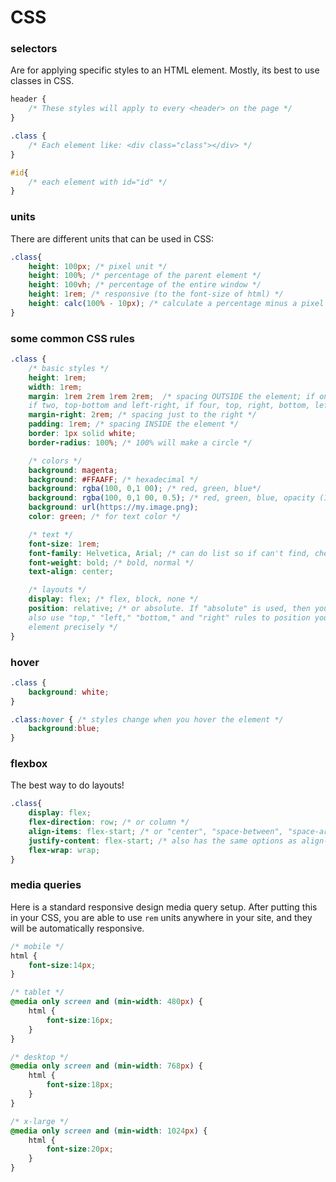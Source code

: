 # CSS

### selectors

Are for applying specific styles to an HTML element. Mostly, its best
to use classes in CSS.

```CSS
header {
    /* These styles will apply to every <header> on the page */
}

.class {
    /* Each element like: <div class="class"></div> */
}

#id{
    /* each element with id="id" */
}
```


### units 

There are different units that can be used in CSS:

```css
.class{
    height: 100px; /* pixel unit */
    height: 100%; /* percentage of the parent element */
    height: 100vh; /* percentage of the entire window */
    height: 1rem; /* responsive (to the font-size of html) */
    height: calc(100% - 10px); /* calculate a percentage minus a pixel value */
}

```


### some common CSS rules

```css
.class {
    /* basic styles */
    height: 1rem;
    width: 1rem;
    margin: 1rem 2rem 1rem 2rem;  /* spacing OUTSIDE the element; if one, all; 
    if two, top-bottom and left-right, if four, top, right, bottom, left */
    margin-right: 2rem; /* spacing just to the right */
    padding: 1rem; /* spacing INSIDE the element */
    border: 1px solid white; 
    border-radius: 100%; /* 100% will make a circle */

    /* colors */
    background: magenta;
    background: #FFAAFF; /* hexadecimal */
    background: rgba(100, 0,1 00); /* red, green, blue*/
    background: rgba(100, 0,1 00, 0.5); /* red, green, blue, opacity (1-0.0) */
    background: url(https://my.image.png);
    color: green; /* for text color */

    /* text */
    font-size: 1rem;
    font-family: Helvetica, Arial; /* can do list so if can't find, checks next */
    font-weight: bold; /* bold, normal */
    text-align: center;

    /* layouts */
    display: flex; /* flex, block, none */
    position: relative; /* or absolute. If "absolute" is used, then you can 
    also use "top," "left," "bottom," and "right" rules to position your 
    element precisely */
}
```


### hover 

```css
.class {
    background: white; 
}

.class:hover { /* styles change when you hover the element */
    background:blue;
}
```


### flexbox 

The best way to do layouts! 

```css
.class{
    display: flex;
    flex-direction: row; /* or column */
    align-items: flex-start; /* or "center", "space-between", "space-around", or "flex-end" */
    justify-content: flex-start; /* also has the same options as align-items */
    flex-wrap: wrap;
}
```


### media queries 

Here is a standard responsive design media query setup. After putting this in 
your CSS, you are able to use `rem` units anywhere in your site, and they will
be automatically responsive. 

```css
/* mobile */
html {
    font-size:14px;
}

/* tablet */
@media only screen and (min-width: 480px) {
    html {
        font-size:16px;
    }
}

/* desktop */
@media only screen and (min-width: 768px) {
    html {
        font-size:18px;
    }
}

/* x-large */
@media only screen and (min-width: 1024px) {
    html {
        font-size:20px;
    }
}
```